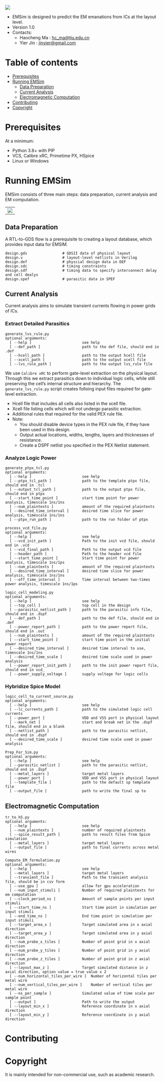 ![](https://github.com/jinyier/EMSim/blob/main/doc/EMSim_LOGO.png)

- EMSim is designed to predict the EM emanations from ICs at the layout level.
- Version 1.0
- Contacts: 
    - Haocheng Ma : hc_ma@tju.edu.cn
    - Yier Jin : jinyier@gmail.com

# Table of contents
- [Prerequisites](#prerequisites)
- [Running EMSim](#running-EMSim)
    - [Data Preparation](#data-preparation)
    - [Current Analysis](#current-analysis)
    - [Electromagnetic Computation](#electromagnetic-computation)
- [Contributing](#contributing)
- [Copyright](#copyright)

# Prerequisites
At a minimum:

- Python 3.8+ with PIP
- VCS, Calibre xRC, Primetime PX, HSpice
- Linux or Windows

# Running EMSim
EMSim consists of three main steps: data preparation, current analysis and EM computation.

<table>
  <tr>
    <td  align="center"><img src="./doc/Flow.jpg" ></td>
  </tr>
</table>

## Data Preparation

A RTL-to-GDS flow is a prerequisite to creating a layout database, which provides input data for EMSIM.

```
design.gds                # GDSII data of physical layout
design.v                  # layout-level netlists in Verilog
design.def                # physcial design data in DEF
design.sdc                # timing constraints
design.sdf                # timing data to specify interconnect delay and cell dealys
design.spef               # parasitic data in SPEF
```

## Current Analysis

Current analysis aims to simulate transient currents flowing in power grids of ICs.

### Extract Detailed Parasitics

```
generate_lvs_rule.py
optional arguments:
  [ --help ]                       see help
  [ --def_path ]                   path to the def file, should end in .def
  [ --hcell_path ]                 path to the output hcell file
  [ --xcell_path ]                 path to the output xcell file
  [ --lvs_rule_path ]              path to the output lvs_rule file
```
We use `Calibre xRC` to perform gate-level extraction on the physical layout. Through this we extract parasitics down to individual logic cells, while still preserving the cell’s internal structure and hierarchy. The `generate_lvs_rule.py` script creates folloing input files required for gate-level extraction.
- Hcell file that includes all cells also listed in the xcell file.
- Xcell file listing cells which will not undergo parasitic extraction.
- Additional rules that required for the valid PEX rule file.
- Note: 
    - You should disable device types in the PEX rule file, if they have been used in this design.
    - Output actual locations, widths, lengths, layers and thicknesses of resistance.
    - Create a DSPF netlist you specified in the PEX Netlist statement.

### Analyze Logic Power

```
generate_ptpx_tcl.py
optional arguments:
  [ --help ]                       see help
  [ --ptpx_tcl_path ]              path to the template ptpx file, should end in .tcl
  [ --output_tcl_path ]            path to the output ptpx file, should end in ptpx
  [ --start_time_point ]           start time point for power analysis, timescale 1ns/1ns
  [ --num_plaintexts ]             amount of the required plaintexts
  [ --desired_time_interval ]      desired time slice for power analysis, timescale 1ns/1ns
  [ --ptpx_run_path ]              path to the run folder of ptpx
```

```
process_vcd_file.py
optional arguments:
  [ --help ]                       see help
  [ --vcd_init_path ]              Path to the init vcd file, should end in .vcd
  [ --vcd_final_path ]             Path to the output vcd file
  [ --header_path ]                Path to the header vcd file
  [ --start_time_point ]           Start time point for power analysis, timescale 1ns/1ps
  [ --num_plaintexts ]             amount of the required plaintexts
  [ --desired_time_interval ]      desired time slice for power analysis, timescale 1ns/1ns
  [ --off_time_interval ]          Time interval between two-times power analysis, timescale 1ns/1ps
```

```
logic_cell_modeling.py
optional arguments:
  [ --help ]                       see help
  [ --top_cell ]                   top cell in the design
  [ --parasitic_netlist_path ]     path to the parasitic info file, should end in .dspf
  [ --def_path ]                   path to the def file, should end in .def
  [ --power_report_path ]          path to the power report file, should end in .out
  [ --num_plaintexts ]             amount of the required plaintexts
  [ --start_time_point ]           start time point in the initial power report
  [ --desired_time_interval ]      desired time interval to use, timescale 1ns/1ns
  [ --desired_time_scale ]         desired time scale used in power analysis
  [ --power_report_init_path ]     path to the init power report file, should end in vcd_
  [ --power_supply_voltage ]       supply voltage for logic cells
```

### Hybridize Spice Model

```
logic_cell_to_current_source.py
optional arguments:
  [ --help ]                       see help
  [ --lc_currents_path ]           path to the simulated logic cell currents
  [ --power_port ]                 VDD and VSS port in physical layout
  [ --mark_net ]                   start and break net in the .dspf file, should end in a blank
  [ --netlist_path ]               path to the parasitic netlist, should end in .dspf
  [ --desired_time_scale ]         desired time scale used in power analysis
```

```
Prep_For_Sim.py
optional arguments:
  [ --help ]                       see help
  [ --parasitic_netlist ]          path to the parasitic netlist, should end in .dspf
  [ --metal_layers ]               target metal layers
  [ --power_port ]                 VDD and VSS port in physical layout
  [ --template_file ]              path to the default sp template file
  [ --output_file ]                path to write the final sp to
```

## Electromagnetic Computation

```
tr_to_h5.py
optional arguments:
  [ --help ]                       see help
  [ --num_plaintexts ]             number of required plaintexts
  [ --spice_result_path ]          path to result files from Spice simulation
  [ --metal_layers ]               target metal layers
  [ --output_file ]                path to final currents across metal wires
```

```
Compute_EM_formulation.py
optional arguments:
  [ --help ]                       see help
  [ --metal_layers ]               target metal layers
  [ --transient_file ]             Path to the transient analysis file, should be in csv form
  [ --use_gpu ]                    allow for gpu acceleration
  [ --num_input_stimuli ]          Number of required plaintexts for em computation
  [ --clock_period_ns ]            Amount of sample points per input stimuli
  [ --start_time_ns ]              Start time point in simulation per input stimuli
  [ --end_time_ns ]                End time point in simulation per input stimuli
  [ --target_area_x ]              Target simulated area in x axial direction
  [ --target_area_y ]              Target simulated area in y axial direction
  [ --num_probe_x_tiles ]          Number of point grid in x axial direction
  [ --num_probe_y_tiles ]          Number of point grid in y axial direction
  [ --num_probe_z_tiles ]          Number of point grid in z axial direction
  [ --layout_max_z ]               Target simulated distance in z axial direction, option value = true value x 2
  [ --num_horizontal_tiles_per_wire ]  Number of horizontal tiles per metal wire
  [ --num_vertical_tiles_per_wire ]    Number of vertical tiles per metal wire
  [ --ns_per_sample ]              Simulated value of time scale per sample point
  [ --output ]                     Path to write the output
  [ --layout_min_x ]               Reference coordinate in x axial direction
  [ --layout_min_y ]               Reference coordinate in y axial direction
```

# Contributing


# Copyright

It is mainly intended for non-commercial use, such as academic research.
